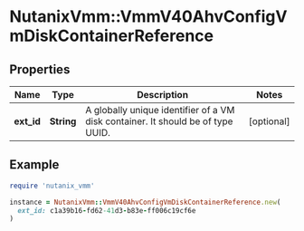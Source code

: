 # NutanixVmm::VmmV40AhvConfigVmDiskContainerReference

## Properties

| Name | Type | Description | Notes |
| ---- | ---- | ----------- | ----- |
| **ext_id** | **String** | A globally unique identifier of a VM disk container. It should be of type UUID. | [optional] |

## Example

```ruby
require 'nutanix_vmm'

instance = NutanixVmm::VmmV40AhvConfigVmDiskContainerReference.new(
  ext_id: c1a39b16-fd62-41d3-b83e-ff006c19cf6e
)
```

